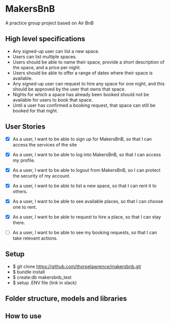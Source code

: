 MakersBnB
===========

A practice group project based on Air BnB

## High level specifications

- Any signed-up user can list a new space.
- Users can list multiple spaces.
- Users should be able to name their space, provide a short description of the space, and a price per night.
- Users should be able to offer a range of dates where their space is available.
- Any signed-up user can request to hire any space for one night, and this should be approved by the user that owns that space.
- Nights for which a space has already been booked should not be available for users to book that space.
- Until a user has confirmed a booking request, that space can still be booked for that night.

## User Stories

- [x] As a user,
      I want to be able to sign up for MakersBnB,
      so that I can access the services of the site

- [x] As a user,
      I want to be able to log into MakersBnB,
      so that I can access my profile.

- [x] As a user,
      I want to be able to logout from MakersBnB,
      so I can protect the security of my account.

- [x] As a user,
      I want to be able to list a new space,
      so that I can rent it to others.

- [x] As a user,
      I want to be able to see available places,
      so that I can choose one to rent.

- [x] As a user,
      I want to be able to request to hire a place,
      so that I can stay there.

- [ ] As a user,
      I want to be able to see my booking requests, so that I can take relevant actions.

## Setup

- $ git clone https://github.com/thorpelawrence/makersbnb.git
- $ bundle install
- $ create:db makersbnb_test
- $ setup .ENV file (link in slack)

## Folder structure, models and libraries


## How to use
